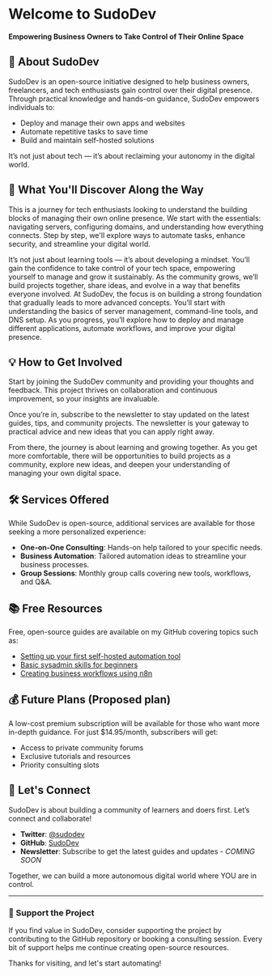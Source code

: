 # Welcome to SudoDev


**Empowering Business Owners to Take Control of Their Online Space**


## 👋 About SudoDev

SudoDev is an open-source initiative designed to help business owners, freelancers, and tech enthusiasts gain control over their digital presence. Through practical knowledge and hands-on guidance, SudoDev empowers individuals to:

- Deploy and manage their own apps and websites
- Automate repetitive tasks to save time
- Build and maintain self-hosted solutions

It’s not just about tech — it’s about reclaiming your autonomy in the digital world.


## 🔧 What You'll Discover Along the Way

This is a journey for tech enthusiasts looking to understand the building blocks of managing their own online presence. We start with the essentials: navigating servers, configuring domains, and understanding how everything connects. Step by step, we'll explore ways to automate tasks, enhance security, and streamline your digital world.

It’s not just about learning tools — it’s about developing a mindset. You’ll gain the confidence to take control of your tech space, empowering yourself to manage and grow it sustainably. As the community grows, we’ll build projects together, share ideas, and evolve in a way that benefits everyone involved.
At SudoDev, the focus is on building a strong foundation that gradually leads to more advanced concepts. You’ll start with understanding the basics of server management, command-line tools, and DNS setup. As you progress, you’ll explore how to deploy and manage different applications, automate workflows, and improve your digital presence.


## 💡 How to Get Involved

Start by joining the SudoDev community and providing your thoughts and feedback. This project thrives on collaboration and continuous improvement, so your insights are invaluable.

Once you’re in, subscribe to the newsletter to stay updated on the latest guides, tips, and community projects. The newsletter is your gateway to practical advice and new ideas that you can apply right away.

From there, the journey is about learning and growing together. As you get more comfortable, there will be opportunities to build projects as a community, explore new ideas, and deepen your understanding of managing your own digital space.


## 🛠️ Services Offered

While SudoDev is open-source, additional services are available for those seeking a more personalized experience:

- **One-on-One Consulting**: Hands-on help tailored to your specific needs.
- **Business Automation**: Tailored automation ideas to streamline your business processes.
- **Group Sessions**: Monthly group calls covering new tools, workflows, and Q&A.


## 📚 Free Resources

Free, open-source guides are available on my GitHub covering topics such as:

- [Setting up your first self-hosted automation tool](./start-here/self-hosted-automation-guide.md)  
- [Basic sysadmin skills for beginners](./start-here/basic-sysadmin-skills.md) 
- [Creating business workflows using n8n](./start-here/n8n-business-workflows.md) 


## 💰 Future Plans (Proposed plan)

A low-cost premium subscription will be available for those who want more in-depth guidance. For just \$14.95/month, subscribers will get:

- Access to private community forums
- Exclusive tutorials and resources
- Priority consulting slots


## 🧩 Let's Connect

SudoDev is about building a community of learners and doers first. Let’s connect and collaborate!

- **Twitter**: [@sudodev](https://x.com/sudodevsocial)
- **GitHub**: [SudoDev](https://github.com/sudodev-social)
- **Newsletter**: Subscribe to get the latest guides and updates - *COMING SOON*

Together, we can build a more autonomous digital world where YOU are in control.

---

### 🤝 Support the Project

If you find value in SudoDev, consider supporting the project by contributing to the GitHub repository or booking a consulting session. Every bit of support helps me continue creating open-source resources.

Thanks for visiting, and let's start automating!

